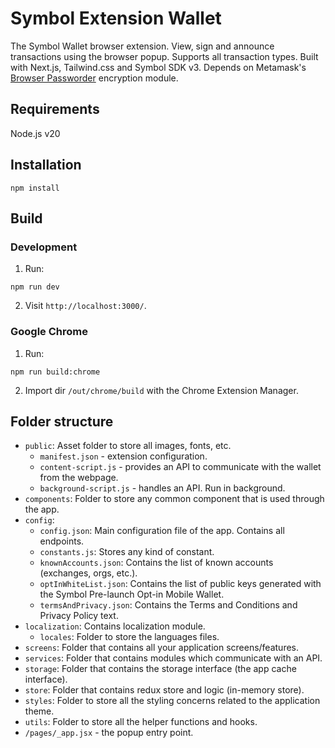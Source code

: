 # Symbol Extension Wallet

The Symbol Wallet browser extension. View, sign and announce transactions using the browser popup. Supports all transaction types. Built with Next.js, Tailwind.css and Symbol SDK v3. Depends on Metamask's [Browser Passworder](https://www.npmjs.com/package/@metamask/browser-passworder) encryption module.

## Requirements

Node.js v20

## Installation

```
npm install
```

## Build

### Development

1. Run:
```
npm run dev
```
2. Visit `http://localhost:3000/`.

### Google Chrome

1. Run:
```
npm run build:chrome
```
2. Import dir `/out/chrome/build` with the Chrome Extension Manager.


## Folder structure
  - `public`: Asset folder to store all images, fonts, etc.
    - `manifest.json` - extension configuration.
    - `content-script.js` - provides an API to communicate with the wallet from the webpage.
    - `background-script.js` - handles an API. Run in background.
  - `components`: Folder to store any common component that is used through the app.
  - `config`:
    - `config.json`: Main configuration file of the app. Contains all endpoints.
    - `constants.js`: Stores any kind of constant.
    - `knownAccounts.json`: Contains the list of known accounts (exchanges, orgs, etc.).
    - `optInWhiteList.json`: Contains the list of public keys generated with the Symbol Pre-launch Opt-in Mobile Wallet.
    - `termsAndPrivacy.json`: Contains the Terms and Conditions and Privacy Policy text.
  - `localization`: Contains localization module.
    - `locales`: Folder to store the languages files.
  - `screens`: Folder that contains all your application screens/features.
  - `services`: Folder that contains modules which communicate with an API.
  - `storage`: Folder that contains the storage interface (the app cache interface).
  - `store`: Folder that contains redux store and logic (in-memory store).
  - `styles`: Folder to store all the styling concerns related to the application theme.
  - `utils`: Folder to store all the helper functions and hooks.
  - `/pages/_app.jsx` - the popup entry point.
